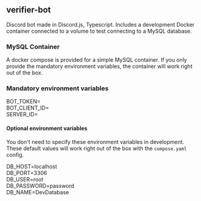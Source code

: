 ## verifier-bot

Discord bot made in Discord.js, Typescript. Includes a development Docker container connected to a volume to test connecting to a MySQL database.

### MySQL Container

A docker compose is provided for a simple MySQL container. If you only provide the mandatory environment variables, the container will work right out of the box.

### Mandatory environment variables

BOT_TOKEN=  
BOT_CLIENT_ID=  
SERVER_ID=

#### Optional environment variables

You don't need to specify these environment variables in development. These default values will work right out of the box with the `compose.yaml` config.

DB_HOST=localhost  
DB_PORT=3306  
DB_USER=root  
DB_PASSWORD=password  
DB_NAME=DevDatabase
